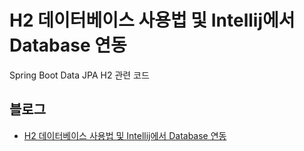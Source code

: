 H2 데이터베이스 사용법 및 Intellij에서 Database 연동
======
Spring Boot Data JPA H2 관련 코드

## 블로그
- <a href="https://blog.advenoh.pe.kr/spring/H2-%EB%8D%B0%EC%9D%B4%ED%84%B0%EB%B2%A0%EC%9D%B4%EC%8A%A4-%EC%82%AC%EC%9A%A9%EB%B2%95-%EB%B0%8F-Intellij%EC%97%90%EC%84%9C-Database-%EC%97%B0%EB%8F%99/" target="_blank">H2 데이터베이스 사용법 및 Intellij에서 Database 연동</a>